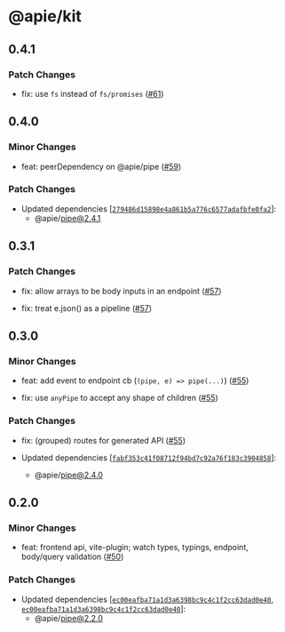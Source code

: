 # @apie/kit

## 0.4.1

### Patch Changes

- fix: use `fs` instead of `fs/promises` ([#61](https://github.com/Refzlund/apie-monorepo/pull/61))

## 0.4.0

### Minor Changes

- feat: peerDependency on @apie/pipe ([#59](https://github.com/Refzlund/apie-monorepo/pull/59))

### Patch Changes

- Updated dependencies [[`279486d15898e4a861b5a776c6577adafbfe0fa2`](https://github.com/Refzlund/apie-monorepo/commit/279486d15898e4a861b5a776c6577adafbfe0fa2)]:
  - @apie/pipe@2.4.1

## 0.3.1

### Patch Changes

- fix: allow arrays to be body inputs in an endpoint ([#57](https://github.com/Refzlund/apie-monorepo/pull/57))

- fix: treat e.json() as a pipeline ([#57](https://github.com/Refzlund/apie-monorepo/pull/57))

## 0.3.0

### Minor Changes

- feat: add event to endpoint cb (`(pipe, e) => pipe(...)`) ([#55](https://github.com/Refzlund/apie-monorepo/pull/55))

- fix: use `anyPipe` to accept any shape of children ([#55](https://github.com/Refzlund/apie-monorepo/pull/55))

### Patch Changes

- fix: (grouped) routes for generated API ([#55](https://github.com/Refzlund/apie-monorepo/pull/55))

- Updated dependencies [[`fabf353c41f08712f94bd7c92a76f183c3904858`](https://github.com/Refzlund/apie-monorepo/commit/fabf353c41f08712f94bd7c92a76f183c3904858)]:
  - @apie/pipe@2.4.0

## 0.2.0

### Minor Changes

- feat: frontend api, vite-plugin; watch types, typings, endpoint, body/query validation ([#50](https://github.com/Refzlund/apie-monorepo/pull/50))

### Patch Changes

- Updated dependencies [[`ec00eafba71a1d3a6398bc9c4c1f2cc63dad0e40`](https://github.com/Refzlund/apie-monorepo/commit/ec00eafba71a1d3a6398bc9c4c1f2cc63dad0e40), [`ec00eafba71a1d3a6398bc9c4c1f2cc63dad0e40`](https://github.com/Refzlund/apie-monorepo/commit/ec00eafba71a1d3a6398bc9c4c1f2cc63dad0e40)]:
  - @apie/pipe@2.2.0
